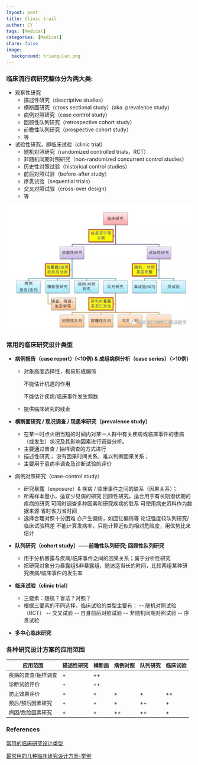 ```yaml
---
layout: post
title: Clinic trail
author: CY
tags: [Medical]
categories: [Medical]
share: false
image:
  background: triangular.png 
---
```




### 临床流行病研究整体分为两大类:

 + 观察性研究
   + 描述性研究（descriptive studies）
   + 横断面研究（cross sectional study）(aka. prevalence study)
   + 病例对照研究（case control study）
   + 回顾性队列研究（retrospective cohort study）
   + 前瞻性队列研究（prospective cohort study）
   + 等
 + 试验性研究，即临床试验（clinic trial） 
   + 随机对照研究（randomized controlled trials，RCT）
   + 非随机同期对照研究（non-randomized concurrent control studies）
   + 历史性对照试验（historical control studies）
   + 前后对照试验（before-after study）
   + 序贯试验（sequential trials）
   + 交叉对照试验（cross-over design）
   + 等


![](/images/Clinic-trial.jpg)



### 常用的临床研究设计类型

+ **病例报告（case report）(<10例) &  成组病例分析（case series）（>10例）**
  + 对象高度选择性，极易形成偏倚

    不能估计机遇的作用

    不能估计疾病/临床事件发生频数

  + 提供临床研究的线索

+ **横断面研究 / 现况调查 / 现患率研究（prevalence study）**

  + 在某一时点火相当短的时间内对某一人群中有关疾病或临床事件的患病（或发生）状况及其影响因素进行调查分析。
  + 主要通过普查 / 抽样调查的方式进行
  + 描述性研究；
    没有因果时间关系，难以判断因果关系；
  + 主要用于患病率调查及诊断试验的评价

+ 病例对照研究（case-control study）

  + 研究暴露（exposure）& 疾病 / 临床事件之间的联系（因果关系）；
  + 所需样本量小，适宜少见病的研究
    回顾性研究，适合用于有长期潜伏期的疾病的研究
    可同时调查多种因素和研究疾病的联系
    可使用病史资料作为数据来源
    省时省力省时间
  + 选择合理对照十分困难
    亦产生偏倚，如回忆偏倚等
    论证强度较队列研究/临床试验稍差
    不能计算发病率，只能计算近似的相对危险度，用优势比来估计

+ **队列研究（cohort study）——前瞻性队列研究; 回顾性队列研究**

  + 用于分析暴露与疾病/临床事件之间的因果关系；属于分析性研究
  + 把研究对象分为暴露组&非暴露组，随访适当长的时间，比较两组某种研究疾病/临床事件的发生率

+ **临床试验（clinic trial）**

  + 三要素：随机？盲法？对照？
  + 根据三要素的不同选择，临床试验的类型主要有：
    --  随机对照试验（RCT）
    -- 交叉试验
    -- 自身前后对照试验
    -- 非随机同期对照试验
    -- 序贯试验

+ **多中心临床研究**





### 各种研究设计方案的应用范围

| 应用范围       | 描述性研究 | 横断面  | 病例对照 | 队列研究 | 临床试验 |
| ---------- | ----- | ---- | ---- | ---- | ---- |
| 疾病的普查/抽样调查 | +     | ++   |      |      |      |
| 诊断试验评价     | +     | ++   |      |      |      |
| 防止效果评价     | +     | +    | +    | +    | ++   |
| 预后/预后因素研究  | +     | +    | +    | ++   | +    |
| 病因/危险因素研究  | +     | +    | ++   | ++   | +    |



### References 

[常用的临床研究设计类型](http://doctorwang.weebly.com/cp-design-type.html)    

[最常用的几种临床研究设计方案-举例](https://view.inews.qq.com/a/20170815G00QAG00?refer=share_recomnews)  